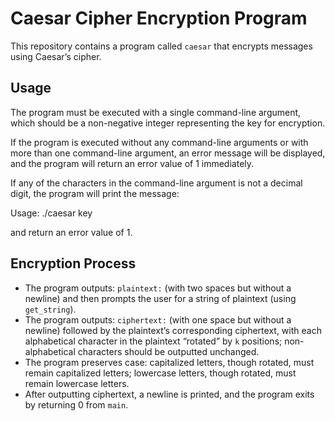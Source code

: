 # Caesar Cipher Encryption Program

This repository contains a program called `caesar` that encrypts messages using Caesar’s cipher.

## Usage

The program must be executed with a single command-line argument, which should be a non-negative integer representing the key for encryption.

If the program is executed without any command-line arguments or with more than one command-line argument, an error message will be displayed, and the program will return an error value of 1 immediately.

If any of the characters in the command-line argument is not a decimal digit, the program will print the message:

Usage: ./caesar key

and return an error value of 1.

## Encryption Process

- The program outputs: `plaintext:` (with two spaces but without a newline) and then prompts the user for a string of plaintext (using `get_string`).
- The program outputs: `ciphertext:` (with one space but without a newline) followed by the plaintext’s corresponding ciphertext, with each alphabetical character in the plaintext “rotated” by `k` positions; non-alphabetical characters should be outputted unchanged.
- The program preserves case: capitalized letters, though rotated, must remain capitalized letters; lowercase letters, though rotated, must remain lowercase letters.
- After outputting ciphertext, a newline is printed, and the program exits by returning 0 from `main`.

